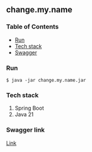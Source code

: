 ## change.my.name

### Table of Contents

- [Run](#Run)
- [Tech stack](#Tech-stack)
- [Swagger](#Swagger-link)

### Run

```shell script
$ java -jar change.my.name.jar
```

### Tech stack

1. Spring Boot
2. Java 21

### Swagger link

[Link](http://localhost:7777/swagger-ui.html#/)